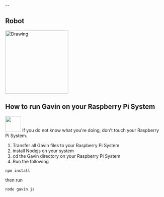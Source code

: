 --

## Robot
<img src="http://d2kmb61w1swc5t.cloudfront.net/images/Actobotics_Kit-03.jpg" alt="Drawing" width="200" height="200"/>

## How to run Gavin on your Raspberry Pi System

<img src="http://www.iconarchive.com/download/i103481/paomedia/small-n-flat/sign-warning.ico" width="50" height="50"/> If you do not know what you're doing, don't touch your Raspberry Pi System.

1. Transfer all Gavin files to your Raspberry Pi System
2. install Nodejs on your system
3. cd the Gavin directory on your Raspberry Pi System
4.  Run the following
``` batchfile
npm install
```
then run
``` batchfile
node gavin.js
```
